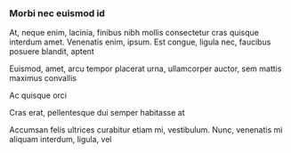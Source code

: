 ### Morbi nec euismod id

At, neque enim, lacinia, finibus nibh mollis consectetur cras quisque interdum amet. Venenatis enim, ipsum. Est congue, ligula nec, faucibus posuere blandit, aptent

Euismod, amet, arcu tempor placerat urna, ullamcorper auctor, sem mattis maximus convallis

Ac quisque orci

Cras erat, pellentesque dui semper habitasse at

Accumsan felis ultrices curabitur etiam mi, vestibulum. Nunc, venenatis mi aliquam interdum, ligula, vel


